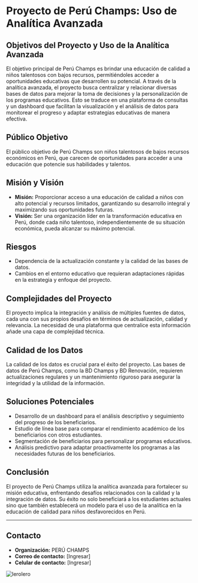 # Proyecto de Perú Champs: Uso de Analítica Avanzada

## Objetivos del Proyecto y Uso de la Analítica Avanzada

El objetivo principal de Perú Champs es brindar una educación de calidad a niños talentosos con bajos recursos, permitiéndoles acceder a oportunidades educativas que desarrollen su potencial. A través de la analítica avanzada, el proyecto busca centralizar y relacionar diversas bases de datos para mejorar la toma de decisiones y la personalización de los programas educativos. Esto se traduce en una plataforma de consultas y un dashboard que facilitan la visualización y el análisis de datos para monitorear el progreso y adaptar estrategias educativas de manera efectiva.

## Público Objetivo

El público objetivo de Perú Champs son niños talentosos de bajos recursos económicos en Perú, que carecen de oportunidades para acceder a una educación que potencie sus habilidades y talentos.

## Misión y Visión

- **Misión:** Proporcionar acceso a una educación de calidad a niños con alto potencial y recursos limitados, garantizando su desarrollo integral y maximizando sus oportunidades futuras.
- **Visión:** Ser una organización líder en la transformación educativa en Perú, donde cada niño talentoso, independientemente de su situación económica, pueda alcanzar su máximo potencial.

## Riesgos

- Dependencia de la actualización constante y la calidad de las bases de datos.
- Cambios en el entorno educativo que requieran adaptaciones rápidas en la estrategia y enfoque del proyecto.

## Complejidades del Proyecto

El proyecto implica la integración y análisis de múltiples fuentes de datos, cada una con sus propios desafíos en términos de actualización, calidad y relevancia. La necesidad de una plataforma que centralice esta información añade una capa de complejidad técnica.

## Calidad de los Datos

La calidad de los datos es crucial para el éxito del proyecto. Las bases de datos de Perú Champs, como la BD Champs y BD Renovación, requieren actualizaciones regulares y un mantenimiento riguroso para asegurar la integridad y la utilidad de la información.

## Soluciones Potenciales

- Desarrollo de un dashboard para el análisis descriptivo y seguimiento del progreso de los beneficiarios.
- Estudio de línea base para comparar el rendimiento académico de los beneficiarios con otros estudiantes.
- Segmentación de beneficiarios para personalizar programas educativos.
- Análisis predictivo para adaptar proactivamente los programas a las necesidades futuras de los beneficiarios.

## Conclusión

El proyecto de Perú Champs utiliza la analítica avanzada para fortalecer su misión educativa, enfrentando desafíos relacionados con la calidad y la integración de datos. Su éxito no solo beneficiará a los estudiantes actuales sino que también establecerá un modelo para el uso de la analítica en la educación de calidad para niños desfavorecidos en Perú.


---

## Contacto

- **Organización:** PERÚ CHAMPS
- **Correo de contacto:** [Ingresar]
- **Celular de contacto:** [Ingresar]

![lerolero](https://media1.tenor.com/m/MtbfEHVjnPYAAAAC/cat-tongue.gif)
